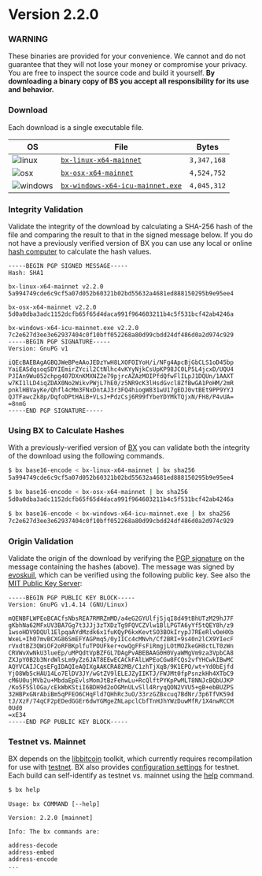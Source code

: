 # Version 2.2.0

### WARNING
These binaries are provided for your convenience. We cannot and do not guarantee that they will not lose your money or compromise your privacy. You are free to inspect the source code and build it yourself. **By downloading a binary copy of BS you accept all responsibility for its use and behavior.**

### Download
Each download is a single executable file.

| OS | File | Bytes |
|----|------|-------|
|![linux](https://github.com/libbitcoin/libbitcoin-explorer/wiki/linux.png) | [`bx-linux-x64-mainnet`](https://github.com/libbitcoin/libbitcoin-explorer/releases/download/v2.2.0/bx-linux-x64-mainnet) | `3,347,168` |
|![osx](https://github.com/libbitcoin/libbitcoin-explorer/wiki/osx.png) | [`bx-osx-x64-mainnet`](https://github.com/libbitcoin/libbitcoin-explorer/releases/download/v2.2.0/bx-osx-x64-mainnet) | `4,524,752` |
|![windows](https://github.com/libbitcoin/libbitcoin-explorer/wiki/windows.png) | [`bx-windows-x64-icu-mainnet.exe`](https://github.com/libbitcoin/libbitcoin-explorer/releases/download/v2.2.0/bx-windows-x64-icu-mainnet.exe) | `4,045,312` |

### Integrity Validation
Validate the integrity of the download by calculating a SHA-256 hash of the file and comparing the result to that in the signed message below. If you do not have a previously verified version of BX you can use any local or online [hash computer](http://onlinemd5.com) to calculate the hash values.

```
-----BEGIN PGP SIGNED MESSAGE-----
Hash: SHA1

bx-linux-x64-mainnet v2.2.0
5a994749cde6c9cf5a07d052b60321b02bd55632a4681ed888150295b9e95ee4

bx-osx-x64-mainnet v2.2.0
5d0a0dba3adc1152dcfb65f65d4daca991f964603211b4c5f531bcf42ab4246a

bx-windows-x64-icu-mainnet.exe v2.2.0
7c2e627d3ee3e62937404c0f10bff052268a80d99cbdd24df486d0a2d974c929
-----BEGIN PGP SIGNATURE-----
Version: GnuPG v1

iQEcBAEBAgAGBQJWeBPeAAoJEDzYwH8LXOFOIYoH/i/NFg4ApcBjGbCLS1oD45bp
YaiEASdqsoqSDYIEmirZYcil2CtNlhc4vKYyNjkCsUpKP98JC0LP5L4jcxD/UQU4
PJIAn9Wu052chpg407DXnKMXNZ2e79pjrcAZAzMOIPfdQfwFlILpJ1DQUn/1AAXT
w7KI1lLD4iqZDAX0No2WikvPWjL7hE0/z5NR9cK3lHsdGvcl8ZfBwGA1PoHM/2mR
pnklHBVayKe/Qhfl4cMm3FNxDntAJ3r3FQ4hiogW831wU17gEDJ0vtBEt9PP9YYJ
QJTFawcZk8p/DqfoDPtHAiB+VLsJ+PdzCsj6R99fYbeYDYMkTQjxN/FH8/P4vUA=
=8nmG
-----END PGP SIGNATURE-----

```

### Using BX to Calculate Hashes
With a previously-verified version of [BX](https://github.com/libbitcoin/libbitcoin-explorer/wiki) you can validate both the integrity of the download using the following commands.
```sh
$ bx base16-encode < bx-linux-x64-mainnet | bx sha256
5a994749cde6c9cf5a07d052b60321b02bd55632a4681ed888150295b9e95ee4

$ bx base16-encode < bx-osx-x64-mainnet | bx sha256
5d0a0dba3adc1152dcfb65f65d4daca991f964603211b4c5f531bcf42ab4246a

$ bx base16-encode < bx-windows-x64-icu-mainnet.exe | bx sha256
7c2e627d3ee3e62937404c0f10bff052268a80d99cbdd24df486d0a2d974c929
```

### Origin Validation
Validate the origin of the download by verifying the [PGP signature](http://en.wikipedia.org/wiki/Pretty_Good_Privacy) on the message containing the hashes (above). The message was signed by [evoskuil](https://twitter.com/evoskuil), which can be verified using the following public key. See also the [MIT Public Key Server](https://pgp.mit.edu/pks/lookup?op=get&search=0x3CD8C07F0B5CE14E):

```
-----BEGIN PGP PUBLIC KEY BLOCK-----
Version: GnuPG v1.4.14 (GNU/Linux)

mQENBFLWPEoBCACfsNbsREA7RMRZmMD/a4eG2GYUlfjSjqI8d49tBhUTzM29hJ7F
gKbhNa62MFxUV3BA7Gg7t3JJj3zTXDzTg9FQVCZVlw1BlLPGTA6yYf5tQEY8h/z9
1wsoHDV9DQUl1ElpqaAYdMzdk6x1fuKQyP6kxKevtSO3BOkIrypJ7REeRlvOeHXb
WxeL+Ih07mvBCXG86SmEFYAGPmq5/0yIICc4cMNvh/Cf2BRI+9s40n2lCX9YIecF
rVxdtBZ3QWiOF2oRFBKplfuTPOUFker+owQgFFsFiRmgjLOtMOZkeGH8ctLT0zWn
CRVWvXwNkU3lueEp/uMPQdtVpBZFGL7DAgPvABEBAAG0H0VyaWMgVm9za3VpbCA8
ZXJpY0B2b3NrdWlsLm9yZz6JAT8EEwECACkFAlLWPEoCGw8FCQs2vfYHCwkIBwMC
AQYVCAIJCgsEFgIDAQIeAQIXgAAKCRA82MB/C1zhTjXqB/9K1EPQ/wt+Yd0bEjfd
YjO8Wb5cHAU14Lo7ElDV3JY/wGtZV9lELEJZyIIKTJ/FWJMt0fpPsnzkHh4XTbC9
cM6U0ujMVb2u+MbdaEpEvlsMomJtBzFehwLu+RcQlftPYKpPwMLT8NNJcBQbUJKP
/Ko5F5SlOGa/cEkWbKStiI6BDH9d2oOGMnULvSll4RryqQON2VVU5+gB+ebBUZPS
32HBPxGNrAbiBm5qPFEO6CHqFld7QHhRc3uO/33rzGZBxcuq7BdNr/3p6TfVK59d
tJ/XzF/74qCF2pEDedGGEr6dwYGMgeZNLapclCbfTnHJhYWzDuwMfR/1X4nwRCCM
0Ud0
=xE34
-----END PGP PUBLIC KEY BLOCK-----
```

### Testnet vs. Mainnet
BX depends on the [libbitcoin](https://github.com/libbitcoin/libbitcoin) toolkit, which currently requires recompilation for use with [testnet](https://en.bitcoin.it/wiki/Testnet). BX also provides [configuration settings](https://github.com/libbitcoin/libbitcoin-explorer/wiki/Configuration-Settings) for testnet. Each build can self-identify as testnet vs. mainnet using the [help](bx-help#example-1) command.
```sh
$ bx help
```
```
Usage: bx COMMAND [--help]

Version: 2.2.0 [mainnet]

Info: The bx commands are:

address-decode
address-embed
address-encode
...
```
